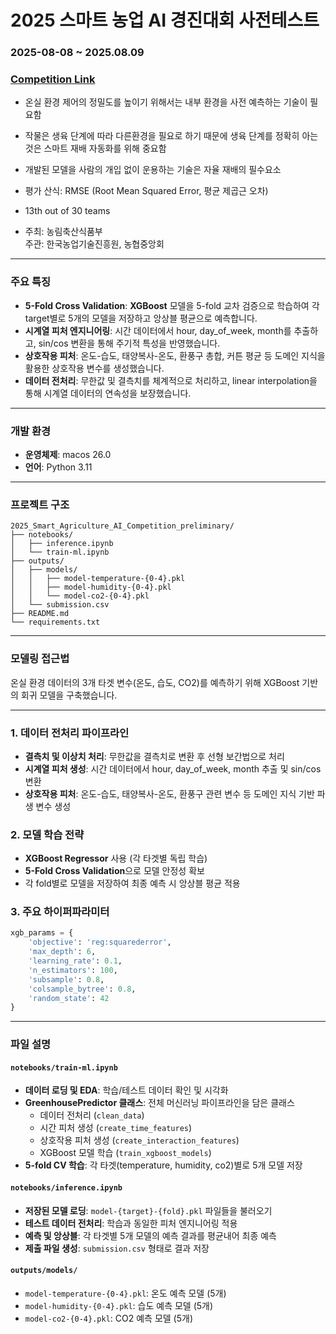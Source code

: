 # 2025 스마트 농업 AI 경진대회 사전테스트

### **2025-08-08 ~ 2025.08.09**
### [Competition Link](https://agrichallenge.ai)
- 온실 환경 제어의 정밀도를 높이기 위해서는 내부 환경을 사전 예측하는 기술이 필요함
- 작물은 생육 단계에 따라 다른환경을 필요로 하기 때문에 생육 단계를 정확히 아는것은 스마트 재배 자동화를 위해 중요함
- 개발된 모델을 사람의 개입 없이 운용하는 기술은 자율 재배의 필수요소

- 평가 산식: RMSE (Root Mean Squared Error, 평균 제곱근 오차)  

- 13th out of 30 teams

- 주최: 농림축산식품부  
주관: 한국농업기술진흥원, 농협중앙회
---

### **주요 특징**

- **5-Fold Cross Validation**: **XGBoost** 모델을 5-fold 교차 검증으로 학습하여 각 target별로 5개의 모델을 저장하고 앙상블 평균으로 예측합니다.
- **시계열 피처 엔지니어링**: 시간 데이터에서 hour, day_of_week, month를 추출하고, sin/cos 변환을 통해 주기적 특성을 반영했습니다.
- **상호작용 피처**: 온도-습도, 태양복사-온도, 환풍구 총합, 커튼 평균 등 도메인 지식을 활용한 상호작용 변수를 생성했습니다.
- **데이터 전처리**: 무한값 및 결측치를 체계적으로 처리하고, linear interpolation을 통해 시계열 데이터의 연속성을 보장했습니다.

---

### **개발 환경**

- **운영체제**: macos 26.0
- **언어**: Python 3.11

---

### **프로젝트 구조**

```
2025_Smart_Agriculture_AI_Competition_preliminary/
├── notebooks/           
│   ├── inference.ipynb
│   └── train-ml.ipynb
├── outputs/
│   ├── models/
│   │   ├── model-temperature-{0-4}.pkl
│   │   ├── model-humidity-{0-4}.pkl
│   │   └── model-co2-{0-4}.pkl
│   └── submission.csv
├── README.md           
└── requirements.txt    
```

---

### **모델링 접근법**

온실 환경 데이터의 3개 타겟 변수(온도, 습도, CO2)를 예측하기 위해 XGBoost 기반의 회귀 모델을 구축했습니다.

***

### 1. 데이터 전처리 파이프라인
- **결측치 및 이상치 처리**: 무한값을 결측치로 변환 후 선형 보간법으로 처리
- **시계열 피처 생성**: 시간 데이터에서 hour, day_of_week, month 추출 및 sin/cos 변환
- **상호작용 피처**: 온도-습도, 태양복사-온도, 환풍구 관련 변수 등 도메인 지식 기반 파생 변수 생성

### 2. 모델 학습 전략
- **XGBoost Regressor** 사용 (각 타겟별 독립 학습)
- **5-Fold Cross Validation**으로 모델 안정성 확보
- 각 fold별로 모델을 저장하여 최종 예측 시 앙상블 평균 적용

### 3. 주요 하이퍼파라미터
```python
xgb_params = {
    'objective': 'reg:squarederror',
    'max_depth': 6,
    'learning_rate': 0.1,
    'n_estimators': 100,
    'subsample': 0.8,
    'colsample_bytree': 0.8,
    'random_state': 42
}
```

---

### **파일 설명**

#### `notebooks/train-ml.ipynb`
- **데이터 로딩 및 EDA**: 학습/테스트 데이터 확인 및 시각화
- **GreenhousePredictor 클래스**: 전체 머신러닝 파이프라인을 담은 클래스
  - 데이터 전처리 (`clean_data`)
  - 시간 피처 생성 (`create_time_features`) 
  - 상호작용 피처 생성 (`create_interaction_features`)
  - XGBoost 모델 학습 (`train_xgboost_models`)
- **5-fold CV 학습**: 각 타겟(temperature, humidity, co2)별로 5개 모델 저장

#### `notebooks/inference.ipynb`  
- **저장된 모델 로딩**: `model-{target}-{fold}.pkl` 파일들을 불러오기
- **테스트 데이터 전처리**: 학습과 동일한 피처 엔지니어링 적용
- **예측 및 앙상블**: 각 타겟별 5개 모델의 예측 결과를 평균내어 최종 예측
- **제출 파일 생성**: `submission.csv` 형태로 결과 저장

#### `outputs/models/`
- `model-temperature-{0-4}.pkl`: 온도 예측 모델 (5개)
- `model-humidity-{0-4}.pkl`: 습도 예측 모델 (5개) 
- `model-co2-{0-4}.pkl`: CO2 예측 모델 (5개)


